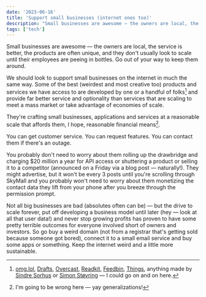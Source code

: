 ```yaml
---
date: '2023-06-16'
title: 'Support small businesses (internet ones too)'
description: "Small businesses are awesome — the owners are local, the service is better, the products are often unique, and they don't usually look to scale until their employees are peeing in bottles. Go out of your way to keep them around."
tags: ['tech']
---
```


Small businesses are awesome — the owners are local, the service is better, the products are often unique, and they don't usually look to scale until their employees are peeing in bottles. Go out of your way to keep them around.<!-- excerpt -->

We should look to support small businesses on the internet in much the same way. Some of the best (weirdest and most creative too) products and services we have access to are developed by one or a handful of folks[^1] and provide far better service and optionality than services that are scaling to meet a mass market or take advantage of economies of scale.

They're crafting small businesses, applications and services at a reasonable scale that affords them, I hope, reasonable financial means[^2].

You can get customer service. You can request features. You can contact them if there's an outage.

You probably don't need to worry about them rolling up the drawbridge and charging $20 million a year for API access or shuttering a product or selling it to a competitor (announced on a Friday via a blog post — naturally!). They might advertise, but it won't be every 3 posts until you're scrolling through SkyMall and you probably won't need to worry about them monetizing the contact data they lift from your phone after you breeze through the permission prompt.

Not all big businesses are bad (absolutes often can be) — but the drive to scale forever, put off developing a business model until later (hey — look at all that user data!) and never stop growing profits has proven to have some pretty terrible outcomes for everyone involved short of owners and investors. So go buy a weird domain (not from a registrar that's getting sold because someone got bored), connect it to a small email service and buy some apps or something. Keep the internet weird and a little more sustainable.

[^1]: [omg.lol](https://omg.lol), [Drafts](https://getdrafts.com), [Overcast](https://overcast.fm), [Readkit](https://readkit.app), [Feedbin](https://feedbin.com), [Things](https://culturedcode.com/things), anything made by [Sindre Sorhus](https://sindresorhus.com) or [Simon Støvring](https://simonbs.dev) — I could go on and on here.
[^2]: I'm going to be wrong here — yay generalizations!
